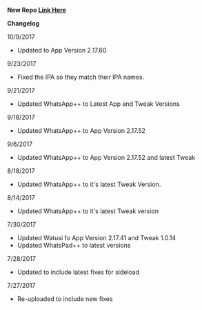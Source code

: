 **New Repo [Link Here](https://github.com/JMccormick264/WhatsAppPP)**

**Changelog**

10/9/2017

 - Updated to App Version 2.17.60

9/23/2017

 - Fixed the IPA so they match their IPA names.

9/21/2017

 - Updated WhatsApp++ to Latest App and Tweak Versions

9/18/2017

 - Updated WhatsApp++ to App Version 2.17.52

9/6/2017

 - Updated WhatsApp++ to App Version 2.17.52 and latest Tweak

8/18/2017

 - Updated WhatsApp++ to it's latest Tweak Version.

8/14/2017

 - Updated WhatsApp++ to it's latest Tweak version

7/30/2017
 - Updated Watusi fo App Version 2.17.41 and Tweak 1.0.14
 - Updated WhatsPad++ to latest versions

7/28/2017

 - Updated to include latest fixes for sideload

7/27/2017

 - Re-uploaded to include new fixes
